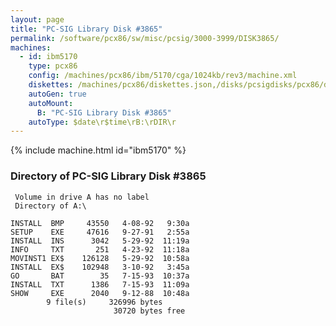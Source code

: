 ```yaml
---
layout: page
title: "PC-SIG Library Disk #3865"
permalink: /software/pcx86/sw/misc/pcsig/3000-3999/DISK3865/
machines:
  - id: ibm5170
    type: pcx86
    config: /machines/pcx86/ibm/5170/cga/1024kb/rev3/machine.xml
    diskettes: /machines/pcx86/diskettes.json,/disks/pcsigdisks/pcx86/diskettes.json
    autoGen: true
    autoMount:
      B: "PC-SIG Library Disk #3865"
    autoType: $date\r$time\rB:\rDIR\r
---
```


{% include machine.html id="ibm5170" %}

### Directory of PC-SIG Library Disk #3865

     Volume in drive A has no label
     Directory of A:\

    INSTALL  BMP     43550   4-08-92   9:30a
    SETUP    EXE     47616   9-27-91   2:55a
    INSTALL  INS      3042   5-29-92  11:19a
    INFO     TXT       251   4-23-92  11:18a
    MOVINST1 EX$    126128   5-29-92  10:58a
    INSTALL  EX$    102948   3-10-92   3:45a
    GO       BAT        35   7-15-93  10:37a
    INSTALL  TXT      1386   7-15-93  11:09a
    SHOW     EXE      2040   9-12-88  10:48a
            9 file(s)     326996 bytes
                           30720 bytes free
